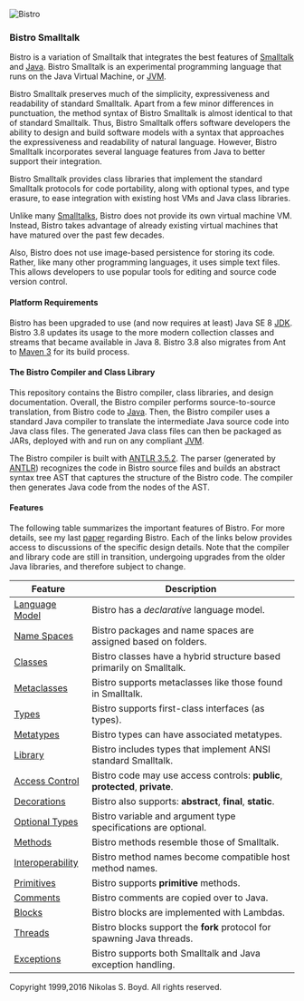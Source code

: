 ![Bistro][logo]

### Bistro Smalltalk ###

Bistro is a variation of Smalltalk that integrates the best features of [Smalltalk][smalltalk] and [Java][java].
Bistro Smalltalk is an experimental programming language that runs on the Java Virtual Machine, or [JVM][jvm].

Bistro Smalltalk preserves much of the simplicity, expressiveness and readability of standard Smalltalk. 
Apart from a few minor differences in punctuation, the method syntax of Bistro Smalltalk is almost identical to 
that of standard Smalltalk. 
Thus, Bistro Smalltalk offers software developers the ability to design and build software models with a syntax 
that approaches the expressiveness and readability of natural language.
However, Bistro Smalltalk incorporates several language features from Java to better support their integration.

Bistro Smalltalk provides class libraries that implement the standard Smalltalk protocols for code portability, 
along with optional types, and type erasure, to ease integration with existing host VMs and Java class libraries. 

Unlike many [Smalltalks][stimps], Bistro does not provide its own virtual machine VM. 
Instead, Bistro takes advantage of already existing virtual machines that have matured over the past few decades. 

Also, Bistro does not use image-based persistence for storing its code. 
Rather, like many other programming languages, it uses simple text files. 
This allows developers to use popular tools for editing and source code version control.

#### Platform Requirements ####

Bistro has been upgraded to use (and now requires at least) Java SE 8 [JDK][jdk8].
Bistro 3.8 updates its usage to the more modern collection classes and streams that became available in Java 8.
Bistro 3.8 also migrates from Ant to [Maven 3][maven] for its build process.

#### The Bistro Compiler and Class Library ####

This repository contains the Bistro compiler, class libraries, and design documentation.
Overall, the Bistro compiler performs source-to-source translation, from Bistro code to [Java][java]. 
Then, the Bistro compiler uses a standard Java compiler to translate the intermediate Java source code 
into Java class files. 
The generated Java class files can then be packaged as JARs, deployed with and run on any compliant [JVM][jvm].

The Bistro compiler is built with [ANTLR 3.5.2][antlr]. 
The parser (generated by [ANTLR][antlr]) recognizes the code in Bistro source files 
and builds an abstract syntax tree AST that captures the structure of the Bistro code.
The compiler then generates Java code from the nodes of the AST.


#### Features ####

The following table summarizes the important features of Bistro. 
For more details, see my last [paper][paper] regarding Bistro.
Each of the links below provides access to discussions of the specific design details.
Note that the compiler and library code are still in transition, undergoing upgrades from the older 
Java libraries, and therefore subject to change.

| Feature     | Description   |
|-------------|---------------|
| [Language Model][model]    | Bistro has a _declarative_ language model. |
| [Name Spaces][spaces]      | Bistro packages and name spaces are assigned based on folders. |
| [Classes][classes]         | Bistro classes have a hybrid structure based primarily on Smalltalk. |
| [Metaclasses][classes]     | Bistro supports metaclasses like those found in Smalltalk. |
| [Types][types]             | Bistro supports first-class interfaces (as types). |
| [Metatypes][types]         | Bistro types can have associated metatypes. |
| [Library][lib]             | Bistro includes types that implement ANSI standard Smalltalk. |
| [Access Control][access]   | Bistro code may use access controls: **public**, **protected**, **private**. |
| [Decorations][decor]       | Bistro also supports: **abstract**, **final**,   **static**. |
| [Optional Types][optional] | Bistro variable and argument type specifications are optional. |
| [Methods][methods]         | Bistro methods resemble those of Smalltalk. |
| [Interoperability][xop]    | Bistro method names become compatible host method names. |
| [Primitives][prims]        | Bistro supports **primitive** methods. |
| [Comments][comments]       | Bistro comments are copied over to Java. |
| [Blocks][blocks]           | Bistro blocks are implemented with Lambdas. |
| [Threads][threads]         | Bistro blocks support the **fork** protocol for spawning Java threads. |
| [Exceptions][except]       | Bistro supports both Smalltalk and Java exception handling. |

Copyright 1999,2016 Nikolas S. Boyd. All rights reserved.

[smalltalk]: http://en.wikipedia.org/wiki/Smalltalk "Smalltalk"
[stimps]: http://en.wikipedia.org/wiki/Smalltalk#List_of_implementations "Smalltalk Implementations"
[jdk8]: http://www.oracle.com/technetwork/java/javase/downloads/index.html
[java]: http://en.wikipedia.org/wiki/Java_%28programming_language%29 "Java"
[jvm]: http://en.wikipedia.org/wiki/Java_virtual_machine "Java Virtual Machine"
[csharp]: http://en.wikipedia.org/wiki/C_Sharp_%28programming_language%29 "C#"
[clr]: http://en.wikipedia.org/wiki/Common_Language_Runtime "Common Language Runtime"
[st]: http://www.stringtemplate.org/ "StringTemplate"
[antlr]: http://www.antlr.org/ "ANTLR"
[maven]: https://maven.apache.org/ "Maven"
[paper]: http://www.drdobbs.com/web-development/the-bistro-programming-language/184405578 "DDJ"

[logo]: https://bitbucket.org/nik_boyd/bistro-smalltalk/raw/master/bistro-design/bistro-logo.svg "Bistro"

[model]: ../master/bistro-design/model.md#markdown-header-language-model "Language Model"
[spaces]: ../master/bistro-design/model.md#markdown-header-name-spaces "Name Spaces"
[classes]: ../master/bistro-design/model.md#markdown-header-classes-and-metaclasses "Classes"
[types]: ../master/bistro-design/model.md#markdown-header-types-and-metatypes "Types"
[access]: ../master/bistro-design/model.md#markdown-header-access-controls-and-decorations "Access Controls"
[decor]: ../master/bistro-design/model.md#markdown-header-access-controls-and-decorations "Decorations"
[optional]: ../master/bistro-design/model.md#markdown-header-variables "Optional Types"
[methods]: ../master/bistro-design/methods.md "Methods"
[prims]: ../master/bistro-design/methods.md "Primitives"
[xop]: ../master/bistro-design/methods.md#markdown-header-interoperability "Interoperability"
[lib]: ../master/bistro-design/model.md#markdown-header-library-types-and-classes "Library"
[blocks]: ../master/bistro-design/blocks.md "Blocks"
[threads]: ../master/bistro-design/blocks.md#markdown-header-bistro-threads "Threads"
[except]: ../master/bistro-design/exceptions.md "Exceptions"
[comments]: ../master/bistro-design/model.md#markdown-header-comments "Comments"
